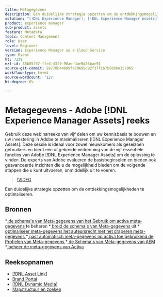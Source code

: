```yaml
---
title: Metagegevens
description: Een duidelijke strategie opzetten om de ontdekkingsmogelijkheden te optimaliseren
solution: "[!DNL Experience Manager], [!DNL Experience Manager Assets]"
product: experience manager
sub-product: assets
feature: Metadata
topic: Content Management
role: User
level: Beginner
version: Experience Manager as a Cloud Service
type: Event
kt: 7339
exl-id: 35b85f97-ffe4-43f9-98ae-dae0d36bae91
source-git-commit: 88778b44085fa79695d92f37f167b000be357965
workflow-type: tm+mt
source-wordcount: '127'
ht-degree: 0%

---
```


# Metagegevens - Adobe [!DNL Experience Manager Assets] reeks

Gebruik deze webinarreeks van vijf delen om uw kennisbasis te bouwen en uw investering in Adobe te maximaliseren [!DNL Experience Manager Assets]. Deze sessie is ideaal voor zowel nieuwkomers als geseizoen gebruikers en biedt een uitgebreide verkenning van de vijf essentiële functies van Adobe [!DNL Experience Manager Assets] om de oplossing te vinden. De experts van Adobe evalueren de basisbeginselen en bieden ook geavanceerde inzichten die u de mogelijkheid bieden om de volgende stappen die u kunt uitvoeren, onmiddellijk uit te voeren.

>[!VIDEO](https://video.tv.adobe.com/v/332134/?quality=12&learn=on&hidetitle=true)

Een duidelijke strategie opzetten om de ontdekkingsmogelijkheden te optimaliseren.

## Bronnen

*[ de schema&#39;s van Meta-gegevens van het Gebruik om activa meta-gegevens ](https://experienceleague.adobe.com/nl/docs/experience-manager-learn/assets/authoring/metadata) te beheren
*[ breid de schema&#39;s van Meta-gegevens ](https://experienceleague.adobe.com/nl/docs/experience-manager-learn/assets/configuring/metadata-schemas) uit
*[ optimaliseer meta-gegevens het auteursrecht met het draperen meta-gegevens ](https://experienceleague.adobe.com/nl/docs/experience-manager-learn/assets/metadata/cascade-metadata-feature-video-use)
*[ past automatisch meta-gegevens op activa toe gebruikend de Profielen van Meta-gegevens ](https://experienceleague.adobe.com/nl/docs/experience-manager-learn/assets/configuring/metadata-profiles)
*[ de Schema&#39;s van Meta-gegevens van AEM ](https://experienceleague.adobe.com/nl/docs/experience-manager-65/content/assets/administer/metadata-schemas#administer)
*[ beheer de meta-gegevens van Activa ](https://experienceleague.adobe.com/nl/docs/experience-manager-65/content/assets/using/metadata#RegisteringacustomnamespacewithinAEM)

## Reeksopnamen

* [[!DNL Asset Link]](asset-link.md)
* [Brand Portal](brand-portal.md)
* [[!DNL Dynamic Media]](dynamic-media.md)
* [Mapstructuur en zoeken](folder-structure-search.md)
